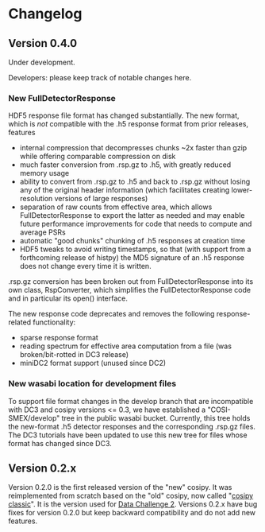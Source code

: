 # Changelog

## Version 0.4.0

Under development. 

Developers: please keep track of notable changes here.

### New FullDetectorResponse 

HDF5 response file format has changed substantially.  The new format,
which is *not* compatible with the .h5 response format from prior
releases, features
  - internal compression that decompresses chunks ~2x faster than gzip
    while offering comparable compression on disk
  - much faster conversion from .rsp.gz to .h5, with greatly reduced
    memory usage
  - ability to convert from .rsp.gz to .h5 and back to 
    .rsp.gz without losing any of the original header information
	(which facilitates creating lower-resolution versions of large
	responses)
  - separation of raw counts from effective area, which allows
    FullDetectorResponse to export the latter as needed and
	may enable future performance improvements for code that
	needs to compute and average PSRs
  - automatic "good chunks" chunking of .h5 responses at creation time
  - HDF5 tweaks to avoid writing timestamps, so that (with support
    from a forthcoming release of histpy) the MD5 signature of an
	.h5 response does not change every time it is written.
	
.rsp.gz conversion has been broken out from FullDetectorResponse into
its own class, RspConverter, which simplifies the FullDetectorResponse
code and in particular its open() interface.

The new response code deprecates and removes the following
response-related functionality:
  - sparse response format
  - reading spectrum for effective area computation from a file
     (was broken/bit-rotted in DC3 release)
  - miniDC2 format support (unused since DC2)

### New wasabi location for development files

To support file format changes in the develop branch that are
incompatible with DC3 and cosipy versions <= 0.3, we have established
a "COSI-SMEX/develop" tree in the public wasabi bucket.  Currently,
this tree holds the new-format .h5 detector responses and the
corresponding .rsp.gz files.  The DC3 tutorials have been updated to
use this new tree for files whose format has changed since DC3.



## Version 0.2.x

Version 0.2.0 is the first released version of the "new" cosipy. It was reimplemented from scratch based on the "old" cosipy, now called "[cosipy classic](https://github.com/cositools/mirror-cosipy-classic)". It is the version used for [Data Challenge 2](https://github.com/cositools/cosi-data-challenge-2). Versions 0.2.x have bug fixes for version 0.2.0 but keep backward compatibility and do not add new features.
